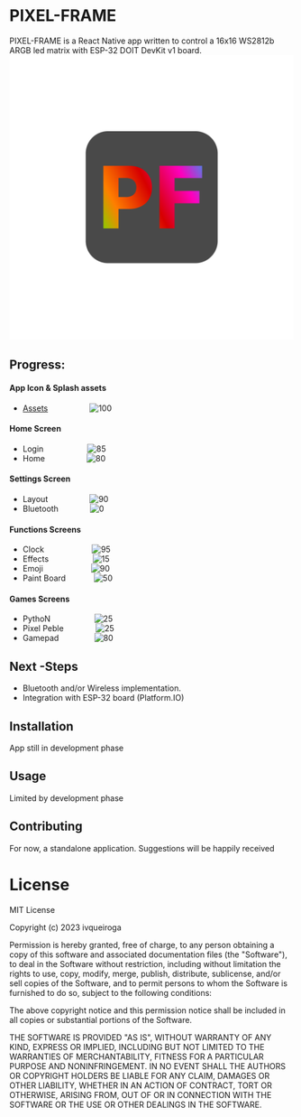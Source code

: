 # PIXEL-FRAME

PIXEL-FRAME is a React Native app written to control a 16x16 WS2812b ARGB led matrix with ESP-32 DOIT DevKit v1 board.<br>
![PF](/app/assets/adaptive-icon.png)

## Progress:

#### App Icon & Splash assets
- [Assets](https://www.figma.com/file/AIeOovJI1h2OxyNIfgFpz2/Expo-App-Icon-%26-Splash?node-id=0%3A1&t=f2fgHzRuRxKRsvn7-1 ) &emsp;&emsp;&emsp;&emsp;&emsp;![100](https://progress-bar.dev/100)



#### Home Screen
- Login &emsp;&emsp;&emsp;&emsp;&emsp; ![85](https://progress-bar.dev/85)
- Home &emsp;&emsp;&emsp;&emsp;&emsp;![80](https://progress-bar.dev/80)

#### Settings Screen
- Layout &emsp;&emsp;&emsp;&emsp;&emsp;![90](https://progress-bar.dev/90)
- Bluetooth&emsp;&emsp;&emsp;&emsp;![0](https://progress-bar.dev/0)

#### Functions Screens

- Clock &emsp;&emsp;&emsp;&emsp;&emsp;&ensp; ![95](https://progress-bar.dev/95)
- Effects &emsp;&emsp;&emsp;&emsp;&emsp; ![15](https://progress-bar.dev/15)
- Emoji &emsp;&emsp;&emsp;&emsp;&emsp;&ensp; ![90](https://progress-bar.dev/90)
- Paint Board &emsp;&emsp;&emsp; ![50](https://progress-bar.dev/50)

#### Games Screens

- PythoN &emsp;&emsp;&emsp;&ensp;&ensp;&emsp; ![25](https://progress-bar.dev/25)
- Pixel Peble &emsp;&emsp;&emsp;&ensp; ![25](https://progress-bar.dev/25)
- Gamepad&emsp;&emsp;&emsp;&emsp;&ensp;![80](https://progress-bar.dev/80)

## Next -Steps

- Bluetooth and/or Wireless implementation.
- Integration with ESP-32 board (Platform.IO)


## Installation

App still in development phase

## Usage

Limited by development phase


## Contributing

For now, a standalone application. Suggestions will be happily received

# License

MIT License

Copyright (c) 2023 ivqueiroga

Permission is hereby granted, free of charge, to any person obtaining a copy
of this software and associated documentation files (the "Software"), to deal
in the Software without restriction, including without limitation the rights
to use, copy, modify, merge, publish, distribute, sublicense, and/or sell
copies of the Software, and to permit persons to whom the Software is
furnished to do so, subject to the following conditions:

The above copyright notice and this permission notice shall be included in all
copies or substantial portions of the Software.

THE SOFTWARE IS PROVIDED "AS IS", WITHOUT WARRANTY OF ANY KIND, EXPRESS OR
IMPLIED, INCLUDING BUT NOT LIMITED TO THE WARRANTIES OF MERCHANTABILITY,
FITNESS FOR A PARTICULAR PURPOSE AND NONINFRINGEMENT. IN NO EVENT SHALL THE
AUTHORS OR COPYRIGHT HOLDERS BE LIABLE FOR ANY CLAIM, DAMAGES OR OTHER
LIABILITY, WHETHER IN AN ACTION OF CONTRACT, TORT OR OTHERWISE, ARISING FROM,
OUT OF OR IN CONNECTION WITH THE SOFTWARE OR THE USE OR OTHER DEALINGS IN THE
SOFTWARE.
